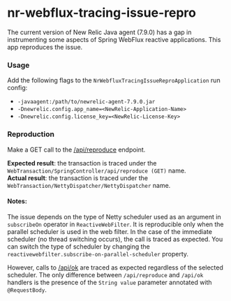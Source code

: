 # nr-webflux-tracing-issue-repro

The current version of New Relic Java agent (7.9.0) has a gap in instrumenting some aspects
of Spring WebFlux reactive applications. This app reproduces the issue.

### Usage
Add the following flags to the `NrWebfluxTracingIssueReproApplication` run config:
 * `-javaagent:/path/to/newrelic-agent-7.9.0.jar`
 * `-Dnewrelic.config.app_name=<NewRelic-Application-Name>`
 * `-Dnewrelic.config.license_key=<NewRelic-License-Key>`

### Reproduction
Make a GET call to the [/api/reproduce](http://localhost:8080/api/reproduce) endpoint.

__Expected result__: the transaction is traced under the `WebTransaction/SpringController/api/reproduce (GET)` name.\
__Actual result__: the transaction is traced under the `WebTransaction/NettyDispatcher/NettyDispatcher` name.

#### Notes:
The issue depends on the type of Netty scheduler used as an argument in `subscribeOn` operator
in `ReactiveWebFilter`. It is reproducible only when the parallel scheduler is used in the web filter.
In the case of the immediate scheduler (no thread switching occurs), the call is traced as expected.
You can switch the type of scheduler by changing the `reactivewebfilter.subscribe-on-parallel-scheduler` property.

However, calls to [/api/ok](http://localhost:8080/api/ok) are traced as expected regardless of the selected scheduler.
The only difference between `/api/reproduce` and `/api/ok` handlers is the presence
of the `String value` parameter annotated with `@RequestBody`.
